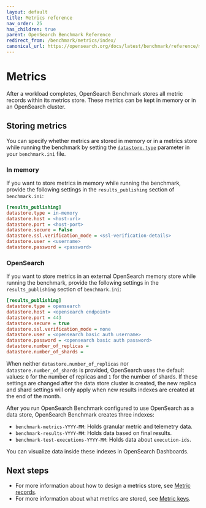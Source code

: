 ```yaml
---
layout: default
title: Metrics reference
nav_order: 25
has_children: true
parent: OpenSearch Benchmark Reference
redirect_from: /benchmark/metrics/index/
canonical_url: https://opensearch.org/docs/latest/benchmark/reference/metrics/index/
---
```


# Metrics

After a workload completes, OpenSearch Benchmark stores all metric records within its metrics store. These metrics can be kept in memory or in an OpenSearch cluster. 

## Storing metrics

You can specify whether metrics are stored in memory or in a metrics store while running the benchmark by setting the [`datastore.type`]({{site.url}}{{site.baseurl}}/benchmark/configuring-benchmark/#results_publishing) parameter in your `benchmark.ini` file. 

### In memory

If you want to store metrics in memory while running the benchmark, provide the following settings in the `results_publishing` section of `benchmark.ini`:

```ini
[results_publishing]
datastore.type = in-memory
datastore.host = <host-url>
datastore.port = <host-port>
datastore.secure = False
datastore.ssl.verification_mode = <ssl-verification-details>
datastore.user = <username>
datastore.password = <password>
```

### OpenSearch

If you want to store metrics in an external OpenSearch memory store while running the benchmark, provide the following settings in the `results_publishing` section of `benchmark.ini`:

```ini
[results_publishing]
datastore.type = opensearch
datastore.host = <opensearch endpoint>
datastore.port = 443
datastore.secure = true
datastore.ssl.verification_mode = none
datastore.user = <opensearch basic auth username>
datastore.password = <opensearch basic auth password>
datastore.number_of_replicas = 
datastore.number_of_shards = 
```
When neither `datastore.number_of_replicas` nor `datastore.number_of_shards` is provided, OpenSearch uses the default values: `0` for the number of replicas and `1` for the number of shards. If these settings are changed after the data store cluster is created, the new replica and shard settings will only apply when new results indexes are created at the end of the month. 

After you run OpenSearch Benchmark configured to use OpenSearch as a data store, OpenSearch Benchmark creates three indexes:

- `benchmark-metrics-YYYY-MM`: Holds granular metric and telemetry data.
- `benchmark-results-YYYY-MM`: Holds data based on final results.
- `benchmark-test-executions-YYYY-MM`: Holds data about `execution-ids`.

You can visualize data inside these indexes in OpenSearch Dashboards.


## Next steps

- For more information about how to design a metrics store, see [Metric records]({{site.url}}{{site.baseurl}}/benchmark/metrics/metric-records/).
- For more information about what metrics are stored, see [Metric keys]({{site.url}}{{site.baseurl}}/benchmark/metrics/metric-keys/).
